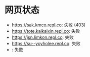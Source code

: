 # 网页状态
- https://sak.kmco.repl.co: 失败 (403)
- https://tote.kaikaixin.repl.co: 失败
- https://jsn.limkon.repl.co: 失败
- https://su--yoyholee.repl.co: 失败
- : 失败
